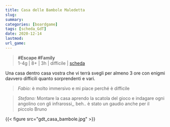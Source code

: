 ```yaml
---
title: Casa delle Bambole Maledetta
slug: 
summary: 
categories: [boardgame]
tags: [scheda_GdT]
date: 2020-12-14
lastmod: 
url_game: 
---
```

> **#Escape #Family**  
> 1-4g | 8+ | 3h | difficile | [scheda](https://www.boardgamegeek.com/boardgame/311686/escape-room-cursed-dollhouse)  

Una casa dentro casa vostra che vi terrà svegli per almeno 3 ore con enigmi davvero difficili quanto sorprendenti e vari.  

> *Fabio:*
> è molto immersivo e mi piace perché è difficile

> *Stefano:*
> Montare la casa aprendo la scatola del gioco e indagare ogni angolino con gli infrarossi,, beh.. è stato un gaudio anche per il piccolo Bruno

{{< figure src="gdt_casa_bambole.jpg" >}}

